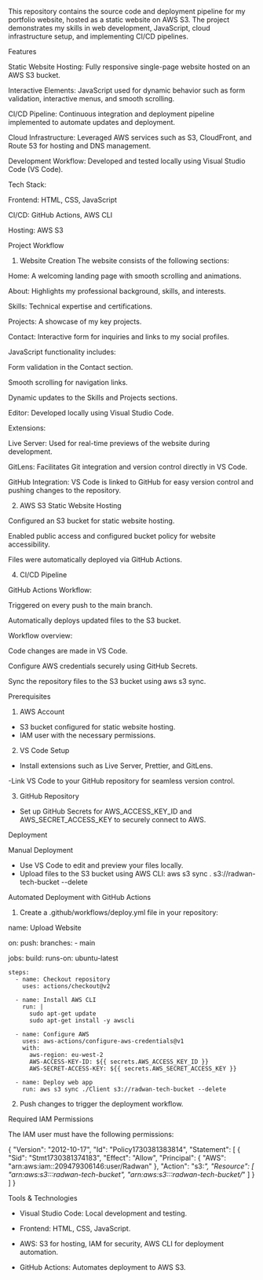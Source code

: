 This repository contains the source code and deployment pipeline for my portfolio website, hosted as a static website on AWS S3. The project demonstrates my skills in web development, JavaScript, cloud infrastructure setup, and implementing CI/CD pipelines.

Features

Static Website Hosting: Fully responsive single-page website hosted on an AWS S3 bucket.

Interactive Elements: JavaScript used for dynamic behavior such as form validation, interactive menus, and smooth scrolling.

CI/CD Pipeline: Continuous integration and deployment pipeline implemented to automate updates and deployment.

Cloud Infrastructure: Leveraged AWS services such as S3, CloudFront, and Route 53 for hosting and DNS management.

Development Workflow: Developed and tested locally using Visual Studio Code (VS Code).

Tech Stack:

Frontend: HTML, CSS, JavaScript

CI/CD: GitHub Actions, AWS CLI

Hosting: AWS S3


Project Workflow
1. Website Creation
The website consists of the following sections:

Home: A welcoming landing page with smooth scrolling and animations.

About: Highlights my professional background, skills, and interests.

Skills: Technical expertise and certifications.

Projects: A showcase of my key projects.

Contact: Interactive form for inquiries and links to my social profiles.

JavaScript functionality includes:

Form validation in the Contact section.

Smooth scrolling for navigation links.

Dynamic updates to the Skills and Projects sections.

Editor: Developed locally using Visual Studio Code.

Extensions:

Live Server: Used for real-time previews of the website during development.

GitLens: Facilitates Git integration and version control directly in VS Code.

GitHub Integration: VS Code is linked to GitHub for easy version control and pushing changes to the repository.

2. AWS S3 Static Website Hosting
   
Configured an S3 bucket for static website hosting.

Enabled public access and configured bucket policy for website accessibility.

Files were automatically deployed via GitHub Actions.

4. CI/CD Pipeline
   
GitHub Actions Workflow:

Triggered on every push to the main branch.

Automatically deploys updated files to the S3 bucket.

Workflow overview:

Code changes are made in VS Code.

Configure AWS credentials securely using GitHub Secrets.

Sync the repository files to the S3 bucket using aws s3 sync.

Prerequisites

1. AWS Account

- S3 bucket configured for static website hosting.
- IAM user with the necessary permissions.
  
2. VS Code Setup

- Install extensions such as Live Server, Prettier, and GitLens.
  
-Link VS Code to your GitHub repository for seamless version control.

3. GitHub Repository

- Set up GitHub Secrets for AWS_ACCESS_KEY_ID and AWS_SECRET_ACCESS_KEY to securely connect to AWS.

Deployment

Manual Deployment

- Use VS Code to edit and preview your files locally.
- Upload files to the S3 bucket using AWS CLI:
  aws s3 sync . s3://radwan-tech-bucket --delete  

Automated Deployment with GitHub Actions

1. Create a .github/workflows/deploy.yml file in your repository:

name: Upload Website

on:
  push:
    branches:
      - main

jobs:
  build:
    runs-on: ubuntu-latest

    steps:
      - name: Checkout repository
        uses: actions/checkout@v2

      - name: Install AWS CLI
        run: |
          sudo apt-get update
          sudo apt-get install -y awscli

      - name: Configure AWS
        uses: aws-actions/configure-aws-credentials@v1
        with:
          aws-region: eu-west-2
          AWS-ACCESS-KEY-ID: ${{ secrets.AWS_ACCESS_KEY_ID }}
          AWS-SECRET-ACCESS-KEY: ${{ secrets.AWS_SECRET_ACCESS_KEY }}

      - name: Deploy web app
        run: aws s3 sync ./Client s3://radwan-tech-bucket --delete
        
 2. Push changes to trigger the deployment workflow.

Required IAM Permissions

The IAM user must have the following permissions:

{
    "Version": "2012-10-17",
    "Id": "Policy1730381383814",
    "Statement": [
        {
            "Sid": "Stmt1730381374183",
            "Effect": "Allow",
            "Principal": {
                "AWS": "arn:aws:iam::209479306146:user/Radwan"
            },
            "Action": "s3:*",
            "Resource": [
                "arn:aws:s3:::radwan-tech-bucket",
                "arn:aws:s3:::radwan-tech-bucket/*"
            ]
        }
    ]
}

Tools & Technologies

- Visual Studio Code: Local development and testing.

- Frontend: HTML, CSS, JavaScript.

- AWS: S3 for hosting, IAM for security, AWS CLI for deployment automation.

- GitHub Actions: Automates deployment to AWS S3.
